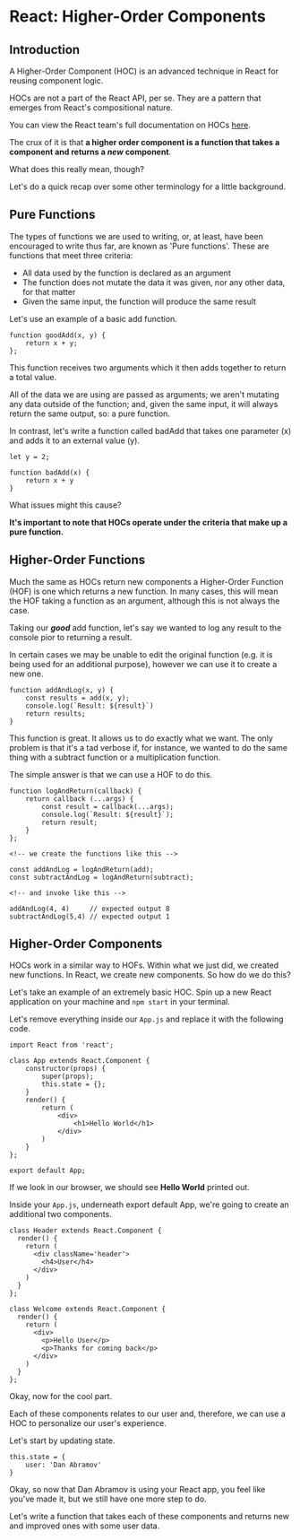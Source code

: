 # React: Higher-Order Components
## Introduction
A Higher-Order Component (HOC) is an advanced technique in React for reusing component logic.

HOCs are not a part of the React API, per se. They are a pattern that emerges from React's compositional nature.

You can view the React team's full documentation on HOCs [here](https://reactjs.org/docs/higher-order-components.html).

The crux of it is that **a higher order component is a function that takes a component and returns a *new* component**.

What does this really mean, though?

Let's do a quick recap over some other terminology for a little background.

## Pure Functions
The types of functions we are used to writing, or, at least, have been encouraged to write thus far, are known as 'Pure functions'. These are functions that meet three criteria:
* All data used by the function is declared as an argument
* The function does not mutate the data it was given, nor any other data, for that matter
* Given the same input, the function will produce the same result

Let's use an example of a basic add function.

```
function goodAdd(x, y) {
    return x + y;
};
```

This function receives two arguments which it then adds together to return a total value.

All of the data we are using are passed as arguments; we aren't mutating any data outside of the function; and, given the same input, it will always return the same output, so: a pure function.

In contrast, let's write a function called badAdd that takes one parameter (x) and adds it to an external value (y).

```
let y = 2;

function badAdd(x) {
    return x + y
}
```

What issues might this cause?

**It's important to note that HOCs operate under the criteria that make up a pure function.**

## Higher-Order Functions
Much the same as HOCs return new components a Higher-Order Function (HOF) is one which returns a new function. In many cases, this will mean the HOF taking a function as an argument, although this is not always the case.

Taking our ***good*** add function, let's say we wanted to log any result to the console pior to returning a result.

In certain cases we may be unable to edit the original function (e.g. it is being used for an additional purpose), however we can use it to create a new one.

```
function addAndLog(x, y) {
    const results = add(x, y);
    console.log(`Result: ${result}`)
    return results;
}
```

This function is great. It allows us to do exactly what we want. The only problem is that it's a tad verbose if, for instance, we wanted to do the same thing with a subtract function or a multiplication function.

The simple answer is that we can use a HOF to do this.

```
function logAndReturn(callback) {
    return callback (...args) {
        const result = callback(...args);
        console.log(`Result: ${result}`);
        return result;
    }
};

<!-- we create the functions like this -->

const addAndLog = logAndReturn(add);
const subtractAndLog = logAndReturn(subtract);

<!-- and invoke like this -->

addAndLog(4, 4)     // expected output 8
subtractAndLog(5,4) // expected output 1

```

## Higher-Order Components
HOCs work in a similar way to HOFs. Within what we just did, we created new functions. In React, we create new components. So how do we do this?

Let's take an example of an extremely basic HOC. Spin up a new React application on your machine and `npm start` in your terminal.

Let's remove everything inside our `App.js` and replace it with the following code.

```
import React from 'react';

class App extends React.Component {
    constructor(props) {
        super(props);
        this.state = {};
    }
    render() {
        return (
            <div>
                <h1>Hello World</h1>   
            </div>
        )
    }
};

export default App;
```
If we look in our browser, we should see **Hello World** printed out.

Inside your `App.js`, underneath export default App, we're going to create an additional two components.

```
class Header extends React.Component {
  render() {
    return (
      <div className='header'>
        <h4>User</h4>
      </div>
    )
  }
};

class Welcome extends React.Component {
  render() {
    return (
      <div>
        <p>Hello User</p>
        <p>Thanks for coming back</p>
      </div>
    )
  }
};
```

Okay, now for the cool part.

Each of these components relates to our user and, therefore, we can use a HOC to personalize our user's experience.

Let's start by updating state.

```
this.state = {
    user: 'Dan Abramov'
}
```

Okay, so now that Dan Abramov is using your React app, you feel like you've made it, but we still have one more step to do.

Let's write a function that takes each of these components and returns new and improved ones with some user data.

